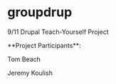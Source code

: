 # groupdrup
9/11 Drupal Teach-Yourself Project

<p>**Project Participants**:</p>
<p>Tom Beach </p>
Jeremy Koulish
